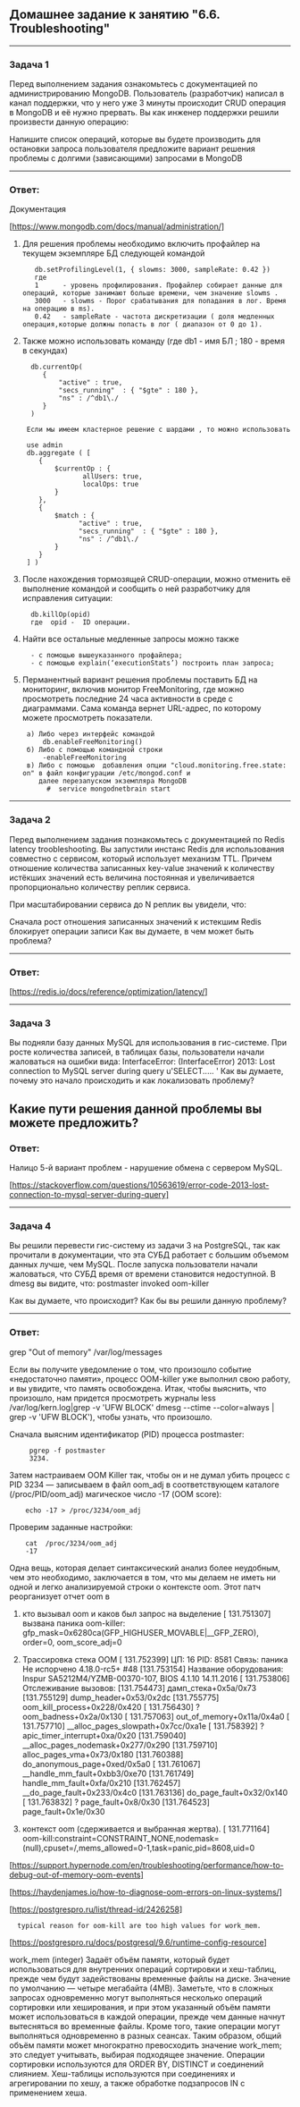 ## Домашнее задание к занятию "6.6. Troubleshooting"

---
### Задача 1
Перед выполнением задания ознакомьтесь с документацией по администрированию MongoDB.
Пользователь (разработчик) написал в канал поддержки, что у него уже 3 минуты происходит CRUD операция в MongoDB и её нужно прервать.
Вы как инженер поддержки решили произвести данную операцию:

Напишите список операций, которые вы будете производить для остановки запроса пользователя
предложите вариант решения проблемы с долгими (зависающими) запросами в MongoDB

---
### Ответ:
 Документация

[https://www.mongodb.com/docs/manual/administration/] 

1) Для решения  проблемы  необходимо включить профайлер на текущем экземпляре БД   следующей командой

          db.setProfilingLevel(1, { slowms: 3000, sampleRate: 0.42 })
          где 
          1      - уровень профилирования. Профайлер собирает данные для операций, которые занимают больше времени, чем значение slowms .
          3000   - slowms - Порог срабатывания для попадания в лог. Время на операцию в ms). 
          0.42   - sampleRate - частота дискретизации ( доля медленных операция,которые должны попасть в лог ( диапазон от 0 до 1).
 
2) Также можно использовать команду (где db1 - имя БЛ ; 180 - время в секундах)

         db.currentOp(
            {
                "active" : true,
                "secs_running"  : { "$gte" : 180 },
                "ns" : /^db1\./
            }
         )      

        Если мы имеем кластерное решение с шардами , то можно использовать 

        use admin
        db.aggregate ( [
           {  
               $currentOp : {  
                      allUsers: true, 
                      localOps: true 
               } 
           },
           { 
               $match : {
                     "active" : true,
                     "secs_running"  : { "$gte" : 180 },
                     "ns" : /^db1\./
               } 
           }
        ] )


3) После нахождения тормозящей CRUD-операции,  можно отменить её выполнение командой 
   и сообщить о ней разработчику для исправления ситуации:

         db.killOp(opid)  
         где  opid -  ID операции. 

4) Найти все остальные медленные запросы  можно также

         - с помощью вышеуказанного профайлера;
         - с помощью explain(‘executionStats’) построить план запроса;

5) Перманентный вариант решения проблемы поставить БД на мониторинг, включив монитор FreeMonitoring, 
   где  можно просмотреть последние 24 часа активности в среде с диаграммами.
   Сама команда вернет URL-адрес, по которому  можете просмотреть показатели.

        а) Либо через интерфейс командой 
            db.enableFreeMonitoring()  
        б) Либо с помощью командной строки  
            -enableFreeMonitoring 
        в) Либо с помощью  добавления опции "cloud.monitoring.free.state:  on" в файл конфигурации /etc/mongod.conf и
           далее перезапуском экземпляра MongoDB 
             #  service mongodnetbrain start
 
 
---
### Задача 2
Перед выполнением задания познакомьтесь с документацией по Redis latency troobleshooting.
Вы запустили инстанс Redis для использования совместно с сервисом, который использует механизм TTL. 
Причем отношение количества записанных key-value значений к количеству истёкших значений есть величина постоянная 
и увеличивается пропорционально количеству реплик сервиса.

При масштабировании сервиса до N реплик вы увидели, что:

Сначала рост отношения записанных значений к истекшим
Redis блокирует операции записи
Как вы думаете, в чем может быть проблема?

---
### Ответ:

[https://redis.io/docs/reference/optimization/latency/]


---
### Задача 3

Вы подняли базу данных MySQL для использования в гис-системе. При росте количества записей, в таблицах базы, пользователи начали жаловаться на ошибки вида:
InterfaceError: (InterfaceError) 2013: Lost connection to MySQL server during query u'SELECT..... '
Как вы думаете, почему это начало происходить и как локализовать проблему?

Какие пути решения данной проблемы вы можете предложить?
---
### Ответ:
Налицо 5-й вариант проблем - нарушение обмена с сервером MySQL.


[https://stackoverflow.com/questions/10563619/error-code-2013-lost-connection-to-mysql-server-during-query]

---
### Задача 4
Вы решили перевести гис-систему из задачи 3 на PostgreSQL, так как прочитали в документации, что эта СУБД работает с большим объемом данных лучше, чем MySQL.
После запуска пользователи начали жаловаться, что СУБД время от времени становится недоступной. В dmesg вы видите, что:
postmaster invoked oom-killer

Как вы думаете, что происходит?
Как бы вы решили данную проблему?

---
### Ответ:

grep "Out of memory" /var/log/messages 

Если вы получите уведомление о том, что произошло событие «недостаточно памяти», процесс OOM-killer уже выполнил свою работу, 
и вы увидите, что память освобождена.
Итак, чтобы выяснить, что произошло, нам придется просмотреть журналы
less /var/log/kern.log|grep -v 'UFW BLOCK' 
dmesg --ctime --color=always | grep -v 'UFW BLOCK'), чтобы узнать, что произошло.


Сначала выясним идентификатор (PID) процесса postmaster:

         pgrep -f postmaster
         3234.

Затем настраиваем  OOM Killer так, чтобы он  и не думал убить процесс с PID 3234 — записываем в файл oom_adj 
в соответствующем каталоге (/proc/PID/oom_adj) магическое число -17 (OOM score):
     
        echo -17 > /proc/3234/oom_adj 

Проверим заданные настройки:

        cat  /proc/3234/oom_adj 
        -17 


Одна вещь, которая делает синтаксический анализ более неудобным, чем это необходимо, заключается в том, что мы делаем
не иметь ни одной и легко анализируемой строки о контексте oom. Этот
патч реорганизует отчет oom в
1) кто вызывал oom и каков был запрос на выделение
	[ 131.751307] вызвана паника oom-killer: gfp_mask=0x6280ca(GFP_HIGHUSER_MOVABLE|__GFP_ZERO), order=0, oom_score_adj=0

2) Трассировка стека OOM
	[ 131.752399] ЦП: 16 PID: 8581 Связь: паника Не испорчено 4.18.0-rc5+ #48
	[131.753154] Название оборудования: Inspur SA5212M4/YZMB-00370-107, BIOS 4.1.10 14.11.2016
	[ 131.753806] Отслеживание вызовов:
	[131.754473] дамп_стека+0x5a/0x73
	[131.755129] dump_header+0x53/0x2dc
	[131.755775] oom_kill_process+0x228/0x420
	[ 131.756430] ? oom_badness+0x2a/0x130
	[ 131.757063] out_of_memory+0x11a/0x4a0
	[ 131.757710] __alloc_pages_slowpath+0x7cc/0xa1e
	[ 131.758392] ? apic_timer_interrupt+0xa/0x20
	[131.759040] __alloc_pages_nodemask+0x277/0x290
	[131.759710] alloc_pages_vma+0x73/0x180
	[131.760388] do_anonymous_page+0xed/0x5a0
	[ 131.761067] __handle_mm_fault+0xbb3/0xe70
	[131.761749] handle_mm_fault+0xfa/0x210
	[131.762457] __do_page_fault+0x233/0x4c0
	[131.763136] do_page_fault+0x32/0x140
	[ 131.763832] ? page_fault+0x8/0x30
	[131.764523] page_fault+0x1e/0x30

3) контекст oom (сдерживается и выбранная жертва).
	[ 131.771164] oom-kill:constraint=CONSTRAINT_NONE,nodemask=(null),cpuset=/,mems_allowed=0-1,task=panic,pid=8608,uid=0





[https://support.hypernode.com/en/troubleshooting/performance/how-to-debug-out-of-memory-oom-events]

[https://haydenjames.io/how-to-diagnose-oom-errors-on-linux-systems/]

[https://postgrespro.ru/list/thread-id/2426258]

      typical reason for oom-kill are too high values for work_mem.

[https://postgrespro.ru/docs/postgresql/9.6/runtime-config-resource]
  
work_mem (integer)
Задаёт объём памяти, который будет использоваться для внутренних операций сортировки 
и хеш-таблиц, прежде чем будут задействованы временные файлы на диске. 
Значение по умолчанию — четыре мегабайта (4MB). 
Заметьте, что в сложных запросах одновременно могут выполняться несколько операций 
сортировки или хеширования, и при этом указанный объём памяти может использоваться 
в каждой операции, прежде чем данные начнут вытесняться во временные файлы.
Кроме того, такие операции могут выполняться одновременно в разных сеансах. 
Таким образом, общий объём памяти может многократно превосходить значение work_mem;
это следует учитывать, выбирая подходящее значение.
Операции сортировки используются для ORDER BY, DISTINCT и соединений слиянием. 
Хеш-таблицы используются при соединениях и агрегировании по хешу,
а также обработке подзапросов IN с применением хеша.